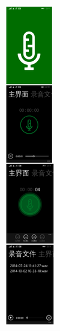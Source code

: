 ![](https://github.com/jiaxiaogang/Resource/blob/master/Img/AudioRecord/1.png?raw=true)  
![](https://github.com/jiaxiaogang/Resource/blob/master/Img/AudioRecord/2.png?raw=true)  
![](https://github.com/jiaxiaogang/Resource/blob/master/Img/AudioRecord/3.png?raw=true)  
![](https://github.com/jiaxiaogang/Resource/blob/master/Img/AudioRecord/4.png?raw=true)  